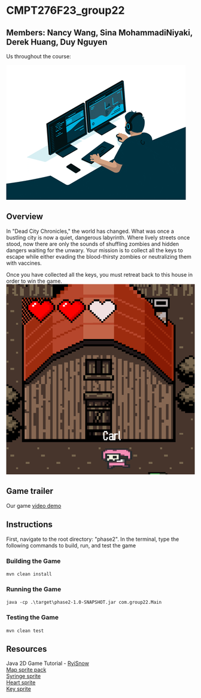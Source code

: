 # CMPT276F23_group22

## Members: Nancy Wang, Sina MohammadiNiyaki, Derek Huang, Duy Nguyen
Us throughout the course:

![There was a gif here unable to load!](readmegif.gif)

## Overview
In "Dead City Chronicles," the world has changed. What was once a bustling city is now a quiet, dangerous labyrinth. Where lively streets once stood, now there are only the sounds of shuffling zombies and hidden dangers waiting for the unwary. Your mission is to collect all the keys to escape while either evading the blood-thirsty zombies or neutralizing them with vaccines.

Once you have collected all the keys, you must retreat back to this house in order to win the game.
![house](house.png)

## Game trailer
Our game [video demo](https://www.youtube.com/watch?v=lvh7uye36d4)


## Instructions
First, navigate to the root directory: "phase2". In the terminal, type the following commands to build, run, and test the game

### Building the Game

```
mvn clean install
```

### Running the Game

```
java -cp .\target\phase2-1.0-SNAPSHOT.jar com.group22.Main
```


### Testing the Game
```
mvn clean test
```
## Resources
Java 2D Game Tutorial - [RyiSnow](https://www.youtube.com/@RyiSnow/featured)<br>
[Map sprite pack](https://ittaimanero.itch.io/zombie-apocalypse-tileset)<br>
[Syringe sprite](https://www.pixilart.com/art/syringe-02aaad1d2f3eba1)<br>
[Heart sprite](https://unreached-lands.itch.io/lifebar-pixelart-sprites-16x16)<br>
[Key sprite](https://dustdfg.itch.io/pixel-art-keys)

